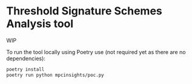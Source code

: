 # Threshold Signature Schemes Analysis tool
WIP

To run the tool locally using Poetry use (not required yet as there are no dependencies):
```bash
poetry install
poetry run python mpcinsights/poc.py
```
